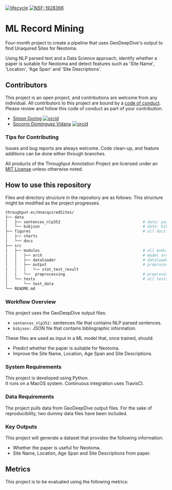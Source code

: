 [![lifecycle](https://img.shields.io/badge/lifecycle-experimental-orange.svg)](https://www.tidyverse.org/lifecycle/#experimental)
[![NSF-1928366](https://img.shields.io/badge/NSF-1928366-blue.svg)](https://nsf.gov/awardsearch/showAward?AWD_ID=1928366)

# ML Record Mining

Four-month project to create a pipeline that uses GeoDeepDive's output to find Unaquired Sites for Neotoma.  

Using NLP parsed text and a Data Science approach, identify whether a paper is suitable for Neotoma and detect features such as 'Site Name', 'Location', 'Age Span' and 'Site Descriptions'.  


## Contributors

This project is an open project, and contributions are welcome from any individual.  All contributors to this project are bound by a [code of conduct](CODE_OF_CONDUCT.md).  Please review and follow this code of conduct as part of your contribution.

  * [Simon Goring](http://www.goring.org/) [![orcid](https://img.shields.io/badge/orcid-0000--0002--2700--4605-brightgreen.svg)](https://orcid.org/0000-0002-2700-4605)
  * [Socorro Dominguez Vidana](https://sedv8808.github.io/) [![orcid](https://img.shields.io/badge/orcid-0000--0002--7926--4935-brightgreen.svg)](https://orcid.org/0000-0002-7926-4935)


### Tips for Contributing

Issues and bug reports are always welcome.  Code clean-up, and feature additions can be done either through branches.

All products of the Throughput Annotation Project are licensed under an [MIT License](LICENSE) unless otherwise noted.

## How to use this repository

Files and directory structure in the repository are as follows:
This structure might be modified as the project progresses.

```bash
throughput-ec/UnacquiredSites/
├── data
│   ├── sentences_nlp352                                    # data: parsed sentences' dummy file for reproducibility
│   └── bibjson                                             # data: bibliography json dummy file for reproducibility
├── figures                                                 # all docs (md/pdf)
│   ├── charts
│   └── docs                       
├── src                                    
│   ├── modules                                             # all modules for the package
│   │   ├── arch                                            # model architectures used
│   │   ├── dataloader                                      # dataloader + related files
│   │   ├── output                                          # preprocessing output
│   │   │   └── stat_test_result
│   │   └──  preprocessing                                  # preprocessing modules
│   └── tests                                               # all tests for the modules
│       └── test_data
└── README.md
```

### Workflow Overview

This project uses the GeoDeepDive output files:
* `sentences_nlp352:` sentences file that contains NLP parsed sentences.
* `bibjson:` JSON file that contains bibliographic information.

These files are used as input in a ML model that, once trained, should:
* Predict whether the paper is suitable for Neotoma.
* Improve the Site Name, Location, Age Span and Site Descriptions.


### System Requirements

This project is developed using Python.  
It runs on a MacOS system.
Continuous integration uses TravisCI.


### Data Requirements

The project pulls data from GeoDeepDive output files.
For the sake of reproducibility, two dummy data files have been included.


### Key Outputs

This project will generate a dataset that provides the following information:
* Whether the paper is useful for Neotoma.
* Site Name, Location, Age Span and Site Descriptions from paper.


## Metrics

This project is to be evaluated using the following metrics:
